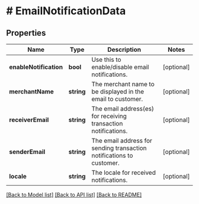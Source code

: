 # # EmailNotificationData

## Properties

Name | Type | Description | Notes
------------ | ------------- | ------------- | -------------
**enableNotification** | **bool** | Use this to enable/disable email notifications. | [optional] 
**merchantName** | **string** | The merchant name to be displayed in the email to customer. | [optional] 
**receiverEmail** | **string** | The email address(es) for receiving transaction notifications. | [optional] 
**senderEmail** | **string** | The email address for sending transaction notifications to customer. | [optional] 
**locale** | **string** | The locale for received notifications. | [optional] 

[[Back to Model list]](../../README.md#documentation-for-models) [[Back to API list]](../../README.md#documentation-for-api-endpoints) [[Back to README]](../../README.md)


